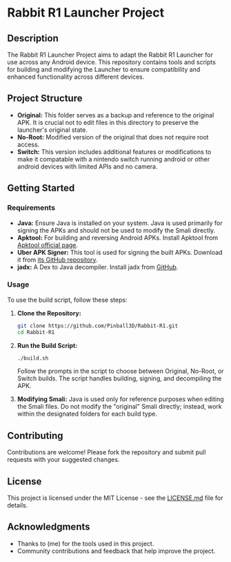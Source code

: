 # Rabbit R1 Launcher Project

## Description
The Rabbit R1 Launcher Project aims to adapt the Rabbit R1 Launcher for use across any Android device. This repository contains tools and scripts for building and modifying the Launcher to ensure compatibility and enhanced functionality across different devices.

## Project Structure
- **Original:** This folder serves as a backup and reference to the original APK. It is crucial not to edit files in this directory to preserve the launcher's original state.
- **No-Root:** Modified version of the original that does not require root access.
- **Switch:** This version includes additional features or modifications to make it compatable with a nintendo switch running android or other android devices with limited APIs and no camera.

## Getting Started

### Requirements
- **Java:** Ensure Java is installed on your system. Java is used primarily for signing the APKs and should not be used to modify the Smali directly.
- **Apktool:** For building and reversing Android APKs. Install Apktool from [Apktool official page](https://ibotpeaches.github.io/Apktool/install/).
- **Uber APK Signer:** This tool is used for signing the built APKs. Download it from [its GitHub repository](https://github.com/patrickfav/uber-apk-signer).
- **jadx:** A Dex to Java decompiler. Install jadx from [GitHub](https://github.com/skylot/jadx).

### Usage
To use the build script, follow these steps:

1. **Clone the Repository:**
   ```bash
   git clone https://github.com/Pinball3D/Rabbit-R1.git
   cd Rabbit-R1
   ```

2. **Run the Build Script:**
   ```bash
   ./build.sh
   ```
   Follow the prompts in the script to choose between Original, No-Root, or Switch builds. The script handles building, signing, and decompiling the APK.

3. **Modifying Smali:**
   Java is used only for reference purposes when editing the Smali files. Do not modify the "original" Smali directly; instead, work within the designated folders for each build type.

## Contributing
Contributions are welcome! Please fork the repository and submit pull requests with your suggested changes.

## License
This project is licensed under the MIT License - see the [LICENSE.md](LICENSE.md) file for details.

## Acknowledgments
- Thanks to (me) for the tools used in this project.
- Community contributions and feedback that help improve the project.
